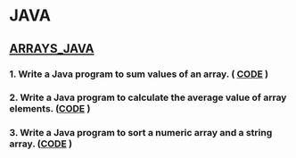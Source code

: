 # JAVA

## [ARRAYS_JAVA](https://github.com/aman-singanamala/JAVA/tree/master/src/com/company/arrays_java)
### 1. Write a Java program to sum values of an array. ( [CODE](https://github.com/aman-singanamala/JAVA/blob/master/src/com/company/arrays_java/_1_sum_of_values_in_array.java) )
### 2. Write a Java program to calculate the average value of array elements. ([CODE](https://github.com/aman-singanamala/JAVA/blob/master/src/com/company/arrays_java/_2_average_in_array.java) )
### 3. Write a Java program to sort a numeric array and a string array. ([CODE](https://github.com/aman-singanamala/JAVA/blob/master/src/com/company/arrays_java/_3_sort_a_numeric_array.java) )
